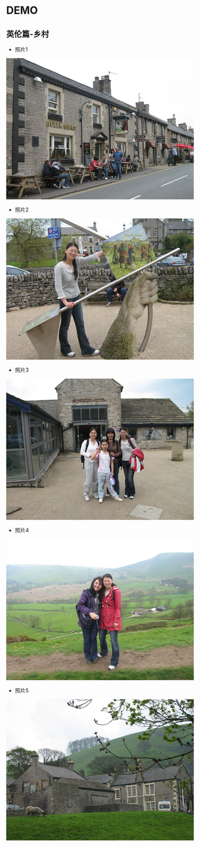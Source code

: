 # DEMO
##  英伦篇-乡村
- 照片1

[![](preview/Castleton1.jpg)](Castleton1.jpg)

- 照片2

[![](preview/Castleton2.jpg)](Castleton2.jpg)

- 照片3

[![](preview/Castleton3.jpg)](Castleton3.jpg)

- 照片4

[![](preview/Castleton4.jpg)](Castleton4.jpg)

- 照片5

[![](preview/Castleton5.jpg)](Castleton5.jpg)
